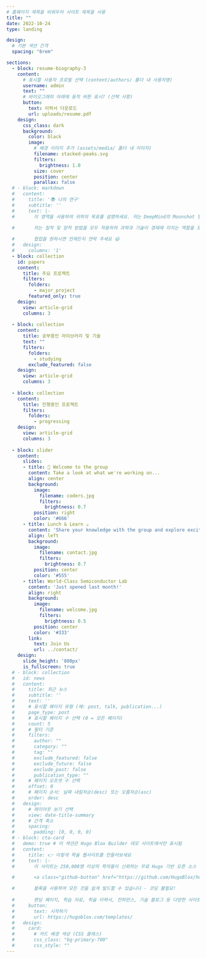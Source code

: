 ```yaml
---
# 홈페이지 제목을 비워두어 사이트 제목을 사용
title: ""
date: 2022-10-24
type: landing

design:
  # 기본 섹션 간격
  spacing: "6rem"

sections:
  - block: resume-biography-3
    content:
      # 표시할 사용자 프로필 선택 (content/authors/ 폴더 내 사용자명)
      username: admin
      text: ""
      # 바이오그래피 아래에 동작 버튼 표시? (선택 사항)
      button:
        text: 이력서 다운로드
        url: uploads/resume.pdf
    design:
      css_class: dark
      background:
        color: black
        image:
          # 배경 이미지 추가 (assets/media/ 폴더 내 이미지)
          filename: stacked-peaks.svg
          filters:
            brightness: 1.0
          size: cover
          position: center
          parallax: false
  # - block: markdown
  #   content:
  #     title: '📚 나의 연구'
  #     subtitle: ''
  #     text: |-
  #       이 영역을 사용하여 귀하의 목표를 설명하세요. 저는 DeepMind의 Moonshot 팀에서 연구 과학자로 일하고 있습니다. 기계 학습, 딥러닝 및 문샷에 대해 블로그를 운영하고 있습니다.

  #       저는 질적 및 양적 방법을 모두 적용하여 과학과 기술이 경제에 미치는 역할을 포괄적으로 조사합니다.
        
  #       협업을 원하시면 언제든지 연락 주세요 😃
  #   design:
  #     columns: '1'
  - block: collection
    id: papers
    content:
      title: 주요 프로젝트
      filters:
        folders:
          - major_project
        featured_only: true
    design:
      view: article-grid
      columns: 3
  
  - block: collection
    content:
      title: 공부중인 라이브러리 및 기술
      text: ""
      filters:
        folders:
          - studying
        exclude_featured: false
    design:
      view: article-grid
      columns: 3
  
  - block: collection
    content:
      title: 진행중인 프로젝트
      filters:
        folders:
          - progressing
    design:
      view: article-grid
      columns: 3
    
  - block: slider
    content:
      slides:
      - title: 👋 Welcome to the group
        content: Take a look at what we're working on...
        align: center
        background:
          image:
            filename: coders.jpg
            filters:
              brightness: 0.7
          position: right
          color: '#666'
      - title: Lunch & Learn ☕️
        content: 'Share your knowledge with the group and explore exciting new topics together!'
        align: left
        background:
          image:
            filename: contact.jpg
            filters:
              brightness: 0.7
          position: center
          color: '#555'
      - title: World-Class Semiconductor Lab
        content: 'Just opened last month!'
        align: right
        background:
          image:
            filename: welcome.jpg
            filters:
              brightness: 0.5
          position: center
          color: '#333'
        link:
          text: Join Us
          url: ../contact/
    design:
      slide_height: '800px'
      is_fullscreen: true
  # - block: collection
  #   id: news
  #   content:
  #     title: 최근 뉴스
  #     subtitle: ''
  #     text: ''
  #     # 표시할 페이지 유형 (예: post, talk, publication...)
  #     page_type: post
  #     # 표시할 페이지 수 선택 (0 = 모든 페이지)
  #     count: 5
  #     # 필터 기준
  #     filters:
  #       author: ""
  #       category: ""
  #       tag: ""
  #       exclude_featured: false
  #       exclude_future: false
  #       exclude_past: false
  #       publication_type: ""
  #     # 페이지 오프셋 수 선택
  #     offset: 0
  #     # 페이지 순서: 날짜 내림차순(desc) 또는 오름차순(asc)
  #     order: desc
  #   design:
  #     # 레이아웃 보기 선택
  #     view: date-title-summary
  #     # 간격 축소
  #     spacing:
  #       padding: [0, 0, 0, 0]
  # - block: cta-card
  #   demo: true # 이 섹션은 Hugo Blox Builder 데모 사이트에서만 표시됨
  #   content:
  #     title: 👉 이렇게 학술 웹사이트를 만들어보세요
  #     text: |-
  #       이 사이트는 250,000명 이상의 학자들이 신뢰하는 무료 Hugo 기반 오픈 소스 웹사이트 빌더인 Hugo Blox Builder로 생성되었습니다.

  #       <a class="github-button" href="https://github.com/HugoBlox/hugo-blox-builder" data-color-scheme="no-preference: light; light: light; dark: dark;" data-icon="octicon-star" data-size="large" data-show-count="true" aria-label="Star HugoBlox/hugo-blox-builder on GitHub">GitHub에서 Hugo Blox Builder에 Star 달기</a>

  #       블록을 사용하여 모든 것을 쉽게 빌드할 수 있습니다 - 코딩 불필요!
        
  #       랜딩 페이지, 학습 자료, 학술 이력서, 컨퍼런스, 기술 블로그 등 다양한 사이트를 구축할 수 있습니다.
  #     button:
  #       text: 시작하기
  #       url: https://hugoblox.com/templates/
  #   design:
  #     card:
  #       # 카드 배경 색상 (CSS 클래스)
  #       css_class: "bg-primary-700"
  #       css_style: ""
---
```

